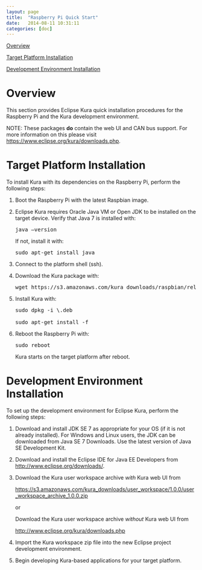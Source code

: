```yaml
---
layout: page
title:  "Raspberry Pi Quick Start"
date:   2014-08-11 10:31:11
categories: [doc]
---
```


[Overview](#overview)

[Target Platform Installation](#target-platform-installation)

[Development Environment
Installation](#development-environment-installation)

Overview
========

This section provides Eclipse Kura quick installation procedures for the
Raspberry Pi and the Kura development environment.

<span id="_Use_Kura_with" class="anchor"><span id="_Prerequisites"
class="anchor"><span id="_Prerequisites_1" class="anchor"><span
id="_Target_Platform_Installation"
class="anchor"></span></span></span></span>

NOTE: These packages **do** contain the web UI and CAN bus support. For more information on this please visit https://www.eclipse.org/kura/downloads.php.

Target Platform Installation
============================

To install Kura with its dependencies on the Raspberry Pi, perform the
following steps:

1. Boot the Raspberry Pi with the latest Raspbian image.

2. Eclipse Kura requires Oracle Java VM or Open JDK to be installed on the target device. Verify that Java 7 is installed with:

    <pre>java –version</pre>

    If not, install it with:

    <pre>sudo apt-get install java</pre>

3.  Connect to the platform shell (ssh).

4.  Download the Kura package with:

    <pre>wget https://s3.amazonaws.com/kura_downloads/raspbian/release/1.0.0/kura_1.0.0_raspberry-pi_armv6.deb</pre>

5.  Install Kura with: 

    <pre>sudo dpkg -i \<kura\_package\_name\>.deb

    sudo apt-get install -f</pre>

6.  Reboot the Raspberry Pi with:
    <pre>sudo reboot</pre>

    Kura starts on the target platform after reboot.

Development Environment Installation
====================================

To set up the development environment for Eclipse Kura, perform the
following steps:

1.  Download and install JDK SE 7 as appropriate for your OS (if it is
    not already installed). For Windows and Linux users, the JDK can be
    downloaded from Java SE 7 Downloads. Use the latest version of Java
    SE Development Kit.

2.  Download and install the Eclipse IDE for Java EE Developers from
    http://www.eclipse.org/downloads/.

3.  Download the Kura user workspace archive *with* Kura web UI from

    https://s3.amazonaws.com/kura_downloads/user_workspace/1.0.0/user_workspace_archive_1.0.0.zip

    or

    Download the Kura user workspace archive *without* Kura web UI from

    http://www.eclipse.org/kura/downloads.php

1.  Import the Kura workspace zip file into the new Eclipse project
    development environment.

2.  Begin developing Kura-based applications for your target platform.

<span id="_Support_for_Serial" class="anchor"></span>
